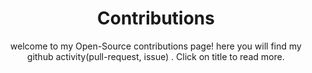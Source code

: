 ---
title: "Contributions"
layout: "contribution"
subtitle: "welcome to my Open-Source contributions page! here you will find my github activity(pull-request, issue) . Click on title to read more."
---